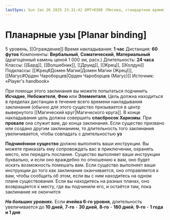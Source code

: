 ```yaml
---
lastSync: Sun Jan 26 2025 23:31:42 GMT+0300 (Москва, стандартное время)
---
```

# Планарные узы [Planar binding]
5 уровень, [[Ограждение]]
Время накладывания: **1 час**
Дистанция: **60 футов**
Компоненты: **Вербальный**, **Соматический**, **Материальный** (драгоценный камень ценой 1 000 зм, расх.)
Длительность: **24 часа**
Классы: [[Бард]], [[Волшебник]], [[Друид]], [[Жрец]], [[Колдун]]
Подклассы: [[Жрец#Домен Магии|Домен Магии (Жрец)]], [[Магус#Орден Чароборцев|Орден Чароборцев (Магус)]]
Источник: «Player's handbook»

При помощи этого заклинания вы можете попытаться подчинить **Исчадие**, **Небожителя**, **Фею** или **Элементаля**. Цель должна находиться в пределах дистанции в течение всего времени накладывания заклинания (обычно для этого существо призывается в центр вывернутого [[Магический круг|Магического круга]]. В конце накладывания цель должна совершить **спасбросок Харизмы**. При **провале** она служит вам, до конца заклинания. Если существо призвано или создано другим заклинанием, то длительность того заклинания увеличивается, чтобы совпадать с длительностью **уз**

**Подчинённое существо** должно выполнять ваши инструкции. Вы можете приказать ему сопровождать вас в приключении, охранять место, или передать послание. Существо выполняет ваши инструкции буквально, и если оно враждебно по отношению к вам, оно будет искать возможность помешать вам. Если существо выполняет ваши инструкции до того как заклинание оканчивается, оно отправляется к вам, чтобы сообщить об этом, если вы с ним находитесь на одном плане существования. Если вы находитесь на разных планах, оно возвращается к месту, где вы подчинили его, и остаётся там, пока заклинание не окончится

**_На больших уровнях._** Если **ячейка 6-го уровня**, длительность увеличивается до **10 дней**, **7-го** - **30 дней**, **8-го** - **180 дней**, **9-го** - **1 года и 1 дня**